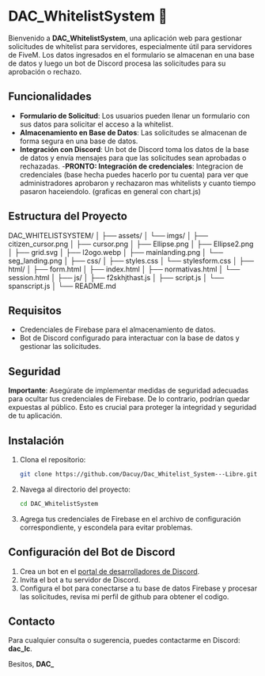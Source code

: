 # DAC_WhitelistSystem 🌟

Bienvenido a **DAC_WhitelistSystem**, una aplicación web para gestionar solicitudes de whitelist para servidores, especialmente útil para servidores de FiveM. Los datos ingresados en el formulario se almacenan en una base de datos y luego un bot de Discord procesa las solicitudes para su aprobación o rechazo.

## Funcionalidades
- **Formulario de Solicitud**: Los usuarios pueden llenar un formulario con sus datos para solicitar el acceso a la whitelist.
- **Almacenamiento en Base de Datos**: Las solicitudes se almacenan de forma segura en una base de datos.
- **Integración con Discord**: Un bot de Discord toma los datos de la base de datos y envía mensajes para que las solicitudes sean aprobadas o rechazadas.
-**PRONTO: Integración de credenciales**: Integracion de credenciales (base hecha puedes hacerlo por tu cuenta) para ver que administradores aprobaron y rechazaron mas whitelists y cuanto tiempo pasaron haceiendolo. (graficas en general con chart.js)

## Estructura del Proyecto
DAC_WHITELISTSYSTEM/
│
├── assets/
│ └── imgs/
│ ├── citizen_cursor.png
│ ├── cursor.png
│ ├── Ellipse.png
│ ├── Ellipse2.png
│ ├── grid.svg
│ ├── l2ogo.webp
│ ├── mainlanding.png
│ └── seg_landing.png
│
├── css/
│ ├── styles.css
│ └── stylesform.css
│
├── html/
│ ├── form.html
│ ├── index.html
│ ├── normativas.html
│ └── session.html
│
├── js/
│ ├── f2skhjthast.js
│ ├── script.js
│ └── spanscript.js
│
└── README.md


## Requisitos
- Credenciales de Firebase para el almacenamiento de datos.
- Bot de Discord configurado para interactuar con la base de datos y gestionar las solicitudes.

## Seguridad
**Importante**: Asegúrate de implementar medidas de seguridad adecuadas para ocultar tus credenciales de Firebase. De lo contrario, podrían quedar expuestas al público. Esto es crucial para proteger la integridad y seguridad de tu aplicación.

## Instalación
1. Clona el repositorio:
    ```bash
    git clone https://github.com/Dacuy/Dac_Whitelist_System---Libre.git
    ```
2. Navega al directorio del proyecto:
    ```bash
    cd DAC_WhitelistSystem

4. Agrega tus credenciales de Firebase en el archivo de configuración correspondiente, y escondela para evitar problemas.

## Configuración del Bot de Discord
1. Crea un bot en el [portal de desarrolladores de Discord](https://discord.com/developers/applications).
2. Invita el bot a tu servidor de Discord.
3. Configura el bot para conectarse a tu base de datos Firebase y procesar las solicitudes, revisa mi perfil de github para obtener el codigo.


## Contacto
Para cualquier consulta o sugerencia, puedes contactarme en Discord: **dac_lc**.

Besitos,
**DAC_**

